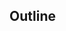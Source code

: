## Outline


<!-- <values.grid> -->

<!-- </values.grid> -->


<!-- <variants.grid> -->

<!-- </variants.grid> -->
